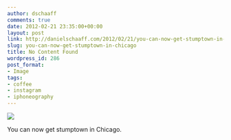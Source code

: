 ```yaml
---
author: dschaaff
comments: true
date: 2012-02-21 23:35:00+00:00
layout: post
link: http://danielschaaff.com/2012/02/21/you-can-now-get-stumptown-in-chicago/
slug: you-can-now-get-stumptown-in-chicago
title: No Content Found
wordpress_id: 286
post_format:
- Image
tags:
- coffee
- instagram
- iphoneography
---
```


![](https://danielschaaff.files.wordpress.com/2012/02/tumblr_lzro6f97pi1qcnv82o1_1280.jpg)

You can now get stumptown in Chicago.
